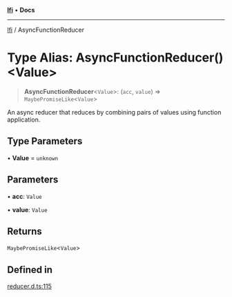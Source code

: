 [**lfi**](../readme.md) • **Docs**

***

[lfi](../globals.md) / AsyncFunctionReducer

# Type Alias: AsyncFunctionReducer()\<Value\>

> **AsyncFunctionReducer**\<`Value`\>: (`acc`, `value`) => `MaybePromiseLike`\<`Value`\>

An async reducer that reduces by combining pairs of values using function
application.

## Type Parameters

• **Value** = `unknown`

## Parameters

• **acc**: `Value`

• **value**: `Value`

## Returns

`MaybePromiseLike`\<`Value`\>

## Defined in

[reducer.d.ts:115](https://github.com/TomerAberbach/lfi/blob/e98b31ea37c84de0758cf58c8fcf28193f36b533/src/operations/reducer.d.ts#L115)
